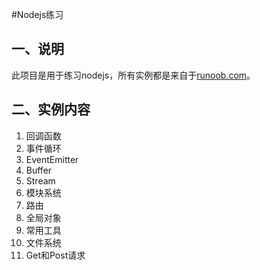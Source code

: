 #Nodejs练习

## 一、说明

   此项目是用于练习nodejs，所有实例都是来自于[runoob.com](http://www.runoob.com)。
   
## 二、实例内容

1. 回调函数
2. 事件循环
3. EventEmitter
4. Buffer
5. Stream
6. 模块系统
7. 路由
8. 全局对象
9. 常用工具
10. 文件系统
11. Get和Post请求